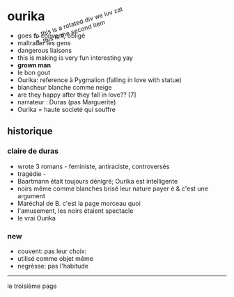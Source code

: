 # ourika

- goes to convent, obligé
- maltraiter les gens
- dangerous liaisons
- this is making is very fun interesting yay
- **grown man**
- le bon gout
- Ourika: reference à Pygmalion (falling in love with statue)
- blancheur blanche comme neige
- are they happy after they fall in love?? [7]
- narrateur : Duras (pas Marguerite)
- Ourika = haute societé qui souffre

## historique

### claire de duras
- wrote 3 romans - feministe, antiraciste, controversés
- tragédie - 
- Baartmann était toujours dénigré; Ourika est intelligente
- noirs même comme blanches brisé leur nature payer é & c'est une argument
- Maréchal de B. c'est la page morceau quoi
- l'amusement, les noirs étaient spectacle
- le vrai Ourika

### new
- couvent: pas leur choix: 
- utilisé comme objet même 
- negrèsse: pas l'habitude

***
le troisième page

<div style='transform:rotate(-0.3rad);position:absolute;top:7em;left:20em;'>
  <ol>
    <li>this is a rotated div we luv zat</li>
    <li>this is the second item</li>
    <l>
  </ol>
</div>